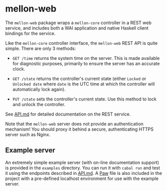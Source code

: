 # mellon-web

The `mellon-web` package wraps a `mellon-core` controller in a REST
web service, and includes both a WAI application and native Haskell
client bindings for the service.

Like the `mellon-core` controller interface, the `mellon-web` REST API
is quite simple. There are only 3 methods:

* `GET /time` returns the system time on the server. This is made
  available for diagnostic purposes, primarily to ensure the server
  has an accurate clock.

* `GET /state` returns the controller's current state (either `Locked`
  or `Unlocked date` where `date` is the UTC time at which the
  controller will automatically lock again).

* `PUT /state` sets the controller's current state. Use this method to
  lock and unlock the controller.

See [API.md](API.md) for detailed documentation on the REST service.

Note that the `mellon-web` server does not provide an authentication
mechanism! You should proxy it behind a secure, authenticating HTTPS
server such as Nginx.

## Example server

An extremely simple example server (with on-line documentation
support) is provided in the `examples` directory. You can run it with
`cabal run` and test it using the endpoints described in
[API.md](API.md). A [Paw](https://luckymarmot.com/paw) file is also
included in the project with a pre-defined localhost environment for
use with the example server.
